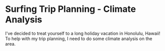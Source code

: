 # Surfing Trip Planning - Climate Analysis

I've decided to treat yourself to a long holiday vacation in Honolulu, Hawaii! To help with my trip planning, I need to do some climate analysis on the area.
